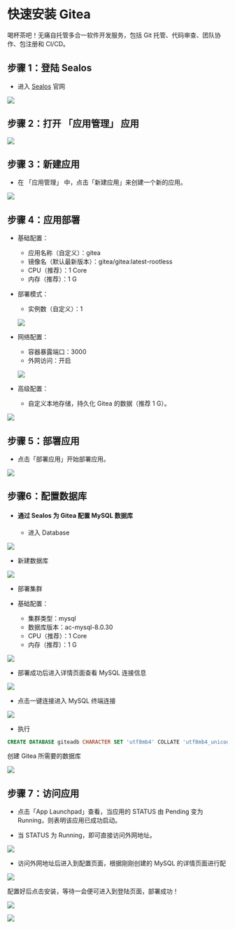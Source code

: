 # 快速安装 Gitea

喝杯茶吧！无痛自托管多合一软件开发服务，包括 Git 托管、代码审查、团队协作、包注册和 CI/CD。

## 步骤 1：登陆 Sealos

- 进入 [Sealos](https://cloud.sealos.io/) 官网

![](../images/gitea-0.png)

## 步骤 2：打开 「应用管理」 应用

![](../images/gitea-1.png)

## 步骤 3：新建应用

- 在 「应用管理」 中，点击「新建应用」来创建一个新的应用。

![](../images/gitea-2.png)

## 步骤 4：应用部署

- 基础配置：

  - 应用名称（自定义）：gitea
  - 镜像名（默认最新版本）：gitea/gitea:latest-rootless
  - CPU（推荐）：1 Core
  - 内存（推荐）：1 G

- 部署模式：

  - 实例数（自定义）：1

  ![](../images/gitea-3.png)

- 网络配置：

  - 容器暴露端口：3000
  - 外网访问：开启

  ![](../images/gitea-4.png)

- 高级配置：

  - 自定义本地存储，持久化 Gitea 的数据（推荐 1 G）。

![](../images/gitea-5.png)

## 步骤 5：部署应用

- 点击「部署应用」开始部署应用。

![](../images/gitea-6.png)

## 步骤6：配置数据库

- #### 通过 Sealos 为 Gitea 配置 MySQL 数据库

  - 进入 Database

![](../images/gitea-9.png)

- 新建数据库

![](../images/gitea-10.png)

- 部署集群

- 基础配置：

  - 集群类型：mysql
  - 数据库版本：ac-mysql-8.0.30
  - CPU（推荐）：1 Core
  - 内存（推荐）：1 G
  
![](../images/gitea-11.png)

- 部署成功后进入详情页面查看 MySQL 连接信息

![](../images/gitea-12.png)

- 点击一键连接进入 MySQL 终端连接

![](../images/gitea-13.png)

- 执行

```sql
CREATE DATABASE giteadb CHARACTER SET 'utf8mb4' COLLATE 'utf8mb4_unicode_ci';
```

创建 Gitea 所需要的数据库

![](../images/gitea-14.png)

## 步骤 7：访问应用

- 点击「App Launchpad」查看，当应用的 STATUS 由 Pending 变为 Running，则表明该应用已成功启动。

- 当 STATUS 为 Running，即可直接访问外网地址。

![](../images/gitea-7.png)

- 访问外网地址后进入到配置页面，根据刚刚创建的 MySQL 的详情页面进行配

![](../images/gitea-15.png)

配置好后点击安装，等待一会便可进入到登陆页面，部署成功！

![](../images/gitea-16.png)

![](../images/gitea-17.png)

